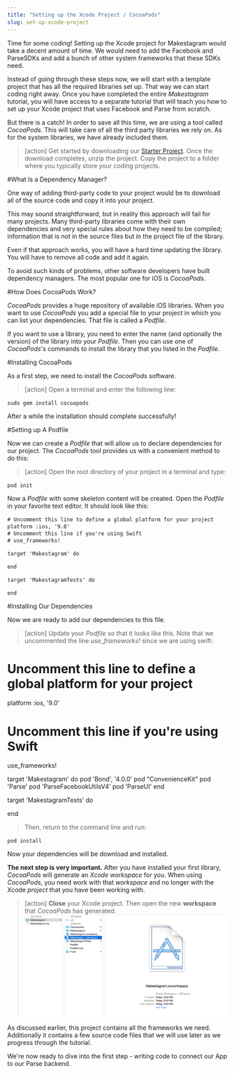 ```yaml
---
title: "Setting up the Xcode Project / CocoaPods"
slug: set-up-xcode-project
---
```


Time for some coding! Setting up the Xcode project for Makestagram would take a decent amount of time. We would need to add the Facebook and ParseSDKs and add a bunch of other system frameworks that these SDKs need.

Instead of going through these steps now, we will start with a template project that has all the required libraries set up. That way we can start coding right away. Once you have completed the entire *Makestagram* tutorial, you will have access to a separate tutorial that will teach you how to set up your Xcode project that uses Facebook and Parse from scratch.

But there is a catch! In order to save all this time, we are using a tool called _CocoaPods_. This will take care of all the third party libraries we rely on. As for the system libraries, we have already included them.

> [action]
Get started by downloading our [Starter Project](https://github.com/MakeSchool/Makestagram-Swift2/archive/xcode7_starter_project.zip).
Once the download completes, unzip the project. Copy the project to a folder where you typically store your coding projects.


#What Is a Dependency Manager?

One way of adding third-party code to your project would be to download all of the source code and copy it into your project.

This may sound straightforward, but in reality this approach will fail for many projects. Many third-party libraries come with their own dependencies and very special rules about how they need to be compiled; information that is not in the source files but in the project file of the library.

Even if that approach works, you will have a hard time updating the library. You will have to remove all code and add it again.

To avoid such kinds of problems, other software developers have built dependency managers. The most popular one for iOS is _CocoaPods_.

#How Does CocoaPods Work?

_CocoaPods_ provides a huge repository of available iOS libraries. When you want to use _CocoaPods_ you add a special file to your project in which you can list your dependencies. That file is called a _Podfile_.

If you want to use a library, you need to enter the name (and optionally the version) of the library into your _Podfile_. Then you can use one of _CocoaPods_'s commands to install the library that you listed in the _Podfile_.

#Installing CocoaPods

As a first step, we need to install the _CocoaPods_ software.

> [action]
> Open a terminal and enter the following line:
>
    sudo gem install cocoapods

After a while the installation should complete successfully!

#Setting up A Podfile

Now we can create a _Podfile_ that will allow us to declare dependencies for our project. The _CocoaPods_ tool provides us with a convenient method to do this:

> [action]
> Open the root directory of your project in a terminal and type:
>
    pod init

Now a _Podfile_ with some skeleton content will be created. Open the _Podfile_ in your favorite text editor. It should look like this:
>
    # Uncomment this line to define a global platform for your project
    platform :ios, '9.0'
    # Uncomment this line if you're using Swift
    # use_frameworks!
>
    target 'Makestagram' do
>
    end
>
    target 'MakestagramTests' do
>
    end
>

#Installing Our Dependencies

Now we are ready to add our dependencies to this file.

> [action]
> Update your _Podfile_ so that it looks like this. Note that we uncommented the line _use_frameworks!_ since we are using swift:
>
  # Uncomment this line to define a global platform for your project
  platform :ios, '9.0'
  # Uncomment this line if you're using Swift
  use_frameworks!
>
  target 'Makestagram' do
    pod 'Bond', '4.0.0'
    pod "ConvenienceKit"
    pod 'Parse'
    pod 'ParseFacebookUtilsV4'
    pod 'ParseUI'
  end
>
  target 'MakestagramTests' do
>
  end
>
> Then, return to the command line and run:
>
    pod install
>


Now your dependencies will be download and installed.

**The next step is very important.** After you have installed your first library, _CocoaPods_ will generate an _Xcode workspace_ for you. When using _CocoaPods_, you need work with that _workspace_ and no longer with the Xcode _project_ that you have been working with.

> [action]
> **Close** your Xcode project. Then open the new **workspace** that _CocoaPods_ has generated:
> ![image](workspace.png)


















As discussed earlier, this project contains all the frameworks we need. Additionally it contains a few source code files that we will use later as we progress through the tutorial.

We're now ready to dive into the first step - writing code to connect our App to our Parse backend.
